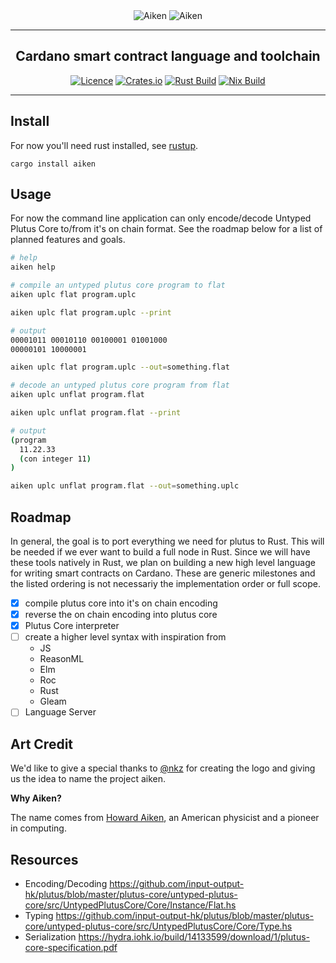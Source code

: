 <div align="center">
  <img src="https://raw.githubusercontent.com/txpipe/aiken/main/assets/logo-light.png?sanitize=true#gh-dark-mode-only" alt="Aiken" max-height="240" />
  <img src="https://raw.githubusercontent.com/txpipe/aiken/main/assets/logo-dark.png?sanitize=true#gh-light-mode-only" alt="Aiken" max-height="240" />
  <hr />
    <h2 align="center" style="border-bottom: none">Cardano smart contract language and toolchain</h2>
  
[![Licence](https://img.shields.io/github/license/txpipe/aiken)](https://github.com/txpipe/aiken/blob/main/LICENSE) 
[![Crates.io](https://img.shields.io/crates/v/aiken)](https://crates.io/crates/aiken)
[![Rust Build](https://github.com/txpipe/aiken/actions/workflows/rust.yml/badge.svg?branch=main)](https://github.com/txpipe/aiken/actions/workflows/rust.yml)
[![Nix Build](https://github.com/txpipe/aiken/actions/workflows/nix.yml/badge.svg?branch=main)](https://github.com/txpipe/aiken/actions/workflows/nix.yml)
  
  <hr/>
</div>

## Install

For now you'll need rust installed, see [rustup](https://rustup.rs).

`cargo install aiken`

## Usage

For now the command line application can only encode/decode Untyped Plutus Core
to/from it's on chain format. See the roadmap below for a list of planned features and goals.

```sh
# help
aiken help

# compile an untyped plutus core program to flat
aiken uplc flat program.uplc

aiken uplc flat program.uplc --print

# output
00001011 00010110 00100001 01001000
00000101 10000001

aiken uplc flat program.uplc --out=something.flat

# decode an untyped plutus core program from flat
aiken uplc unflat program.flat

aiken uplc unflat program.flat --print

# output
(program
  11.22.33
  (con integer 11)
)

aiken uplc unflat program.flat --out=something.uplc
```

## Roadmap

In general, the goal is to port everything we need for plutus to
Rust. This will be needed if we ever want to build a full node in
Rust. Since we will have these tools natively in Rust, we plan on
building a new high level language for writing smart contracts on Cardano.
These are generic milestones and the listed ordering
is not necessariy the implementation order or full scope.

- [x] compile plutus core into it's on chain encoding
- [x] reverse the on chain encoding into plutus core
- [x] Plutus Core interpreter
- [ ] create a higher level syntax with inspiration from
  - JS
  - ReasonML
  - Elm
  - Roc
  - Rust
  - Gleam
- [ ] Language Server

## Art Credit

We'd like to give a special thanks to [@nkz](https://twitter.com/nkzthecreator)
for creating the logo and giving us the idea to name the project aiken.

**Why Aiken?**

The name comes from [Howard Aiken](https://en.wikipedia.org/wiki/Howard_H._Aiken),
an American physicist and a pioneer in computing.

## Resources

- Encoding/Decoding https://github.com/input-output-hk/plutus/blob/master/plutus-core/untyped-plutus-core/src/UntypedPlutusCore/Core/Instance/Flat.hs
- Typing https://github.com/input-output-hk/plutus/blob/master/plutus-core/untyped-plutus-core/src/UntypedPlutusCore/Core/Type.hs
- Serialization https://hydra.iohk.io/build/14133599/download/1/plutus-core-specification.pdf
